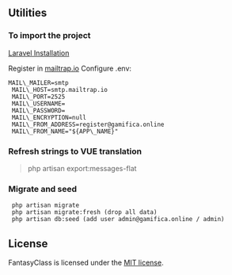 ## Utilities

### To import the project

[Laravel Installation](https://laravel.com/docs/7.x/installation)

Register in [mailtrap.io](https://mailtrap.io)
Configure .env:

``` 
MAIL\_MAILER=smtp
 MAIL\_HOST=smtp.mailtrap.io
 MAIL\_PORT=2525
 MAIL\_USERNAME=
 MAIL\_PASSWORD=
 MAIL\_ENCRYPTION=null
 MAIL\_FROM_ADDRESS=register@gamifica.online
 MAIL\_FROM_NAME="${APP\_NAME}"
```

### Refresh strings to VUE translation

> php artisan export:messages-flat

### Migrate and seed

```
 php artisan migrate
 php artisan migrate:fresh (drop all data)
 php artisan db:seed (add user admin@gamifica.online / admin)
```

## License

FantasyClass is licensed under the [MIT license](https://opensource.org/licenses/MIT).